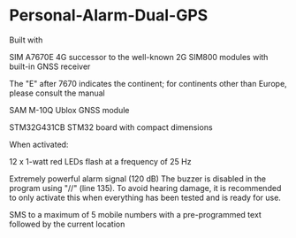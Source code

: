 # Personal-Alarm-Dual-GPS

Built with

SIM A7670E 4G successor to the well-known 2G SIM800 modules with built-in GNSS receiver

The "E" after 7670 indicates the continent; for continents other than Europe, please consult the manual

SAM M-10Q Ublox GNSS module

STM32G431CB STM32 board with compact dimensions


When activated:

12 x 1-watt red LEDs flash at a frequency of 25 Hz

Extremely powerful alarm signal (120 dB)
The buzzer is disabled in the program using "//" (line 135). To avoid hearing damage, it is recommended to only activate this when everything has been tested and is ready for use.

SMS to a maximum of 5 mobile numbers with a pre-programmed text followed by the current location
